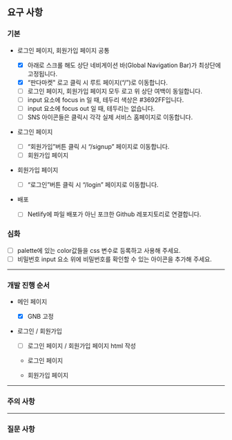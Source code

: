 ## 요구 사항

### 기본

- 로그인 페이지, 회원가입 페이지 공통

  - [x] 아래로 스크롤 해도 상단 네비게이션 바(Global Navigation Bar)가 최상단에 고정됩니다.
  - [x] “판다마켓" 로고 클릭 시 루트 페이지(“/”)로 이동합니다.
  - [ ] 로그인 페이지, 회원가입 페이지 모두 로고 위 상단 여백이 동일합니다.
  - [ ] input 요소에 focus in 일 때, 테두리 색상은 #3692FF입니다.
  - [ ] input 요소에 focus out 일 때, 테두리는 없습니다.
  - [ ] SNS 아이콘들은 클릭시 각각 실제 서비스 홈페이지로 이동합니다.

- 로그인 페이지

  - [ ] “회원가입”버튼 클릭 시 “/signup” 페이지로 이동합니다.
  - [ ] 회원가입 페이지

- 회원가입 페이지

  - [ ] “로그인”버튼 클릭 시 “/login” 페이지로 이동합니다.

- 배포
  - [ ] Netlify에 파일 배포가 아닌 포크한 Github 레포지토리로 연결합니다.

### 심화

- [ ] palette에 있는 color값들을 css 변수로 등록하고 사용해 주세요.
- [ ] 비밀번호 input 요소 위에 비밀번호를 확인할 수 있는 아이콘을 추가해 주세요.

---

### 개발 진행 순서

- 메인 페이지

  - [x] GNB 고정

- 로그인 / 회원가입

  - [ ] 로그인 페이지 / 회원가입 페이지 html 작성

  - 로그인 페이지

  - 회원가입 페이지

---

### 주의 사항

---

### 질문 사항
